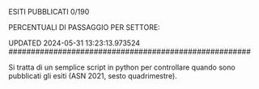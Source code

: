 ESITI PUBBLICATI 0/190 

PERCENTUALI DI PASSAGGIO PER SETTORE:

UPDATED 2024-05-31 13:23:13.973524
###################################################### 

Si tratta di un semplice script in python per controllare quando sono pubblicati gli esiti (ASN 2021, sesto quadrimestre).

